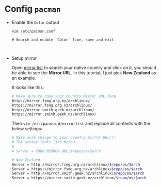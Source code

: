 # Config `pacman`

- Enable the `Color` output
    
    ```
    vim /etc/pacman.conf

    # Search and enable `Color` line, save and exit
    ```

</br>

- Setup mirror

    Open [mirror list](https://www.archlinux.org/mirrors/) to search your native country and click on it, you should be able to see the **Mirror URL**.
    In this tutorial, I just pick **New Zealand** as an example. 

    It looks like this:

    ```bash
    # Make sure to copy your country mirror URL here
    http://mirror.fsmg.org.nz/archlinux/
    https://mirror.fsmg.org.nz/archlinux/
    http://mirror.smith.geek.nz/archlinux/
    https://mirror.smith.geek.nz/archlinux/
    ```

    Then `vim /etc/pacman.d/mirrorlist` and replace all contents with the below settings:


    ```bash
    # Make sure change to your country mirror URL!!!
    # The syntax looks like below:
    #
    # Server = YOUR_MIRROR_URL/$repo/os/$arch

    # New Zealand
    Server = http://mirror.fsmg.org.nz/archlinux/$repo/os/$arch
    Server = https://mirror.fsmg.org.nz/archlinux/$repo/os/$arch
    Server = http://mirror.smith.geek.nz/archlinux/$repo/os/$arch
    Server = https://mirror.smith.geek.nz/archlinux/$repo/os/$arch
    ```
